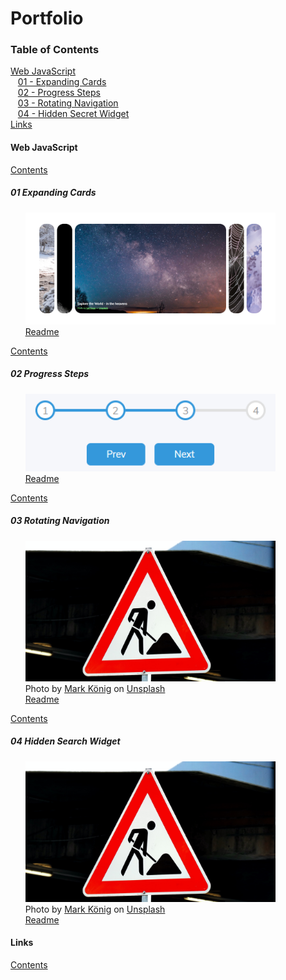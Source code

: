 # Portfolio

<a name="contents"/>

### Table of Contents  
[Web JavaScript](#webjs)  
&nbsp;&nbsp;&nbsp;[01 - Expanding Cards](#webjs01)  
&nbsp;&nbsp;&nbsp;[02 - Progress Steps](#webjs02)  
&nbsp;&nbsp;&nbsp;[03 - Rotating Navigation](#webjs03)  
&nbsp;&nbsp;&nbsp;[04 - Hidden Secret Widget](#webjs04)  
[Links](#links)  

<a name="webjs"/> 

#### Web JavaScript

<!-- ====================================================================== -->
[Contents](#contents)
<a name="webjs01"/>

##### 01 Expanding Cards

&nbsp;&nbsp;&nbsp;&nbsp;&nbsp;&nbsp;<img src="./Web/JS/01_ExpandingCards/project/screencapture-galaxy.png" width="400">\
&nbsp;&nbsp;&nbsp;&nbsp;&nbsp;&nbsp;[Readme](./Web/JS/01_ExpandingCards/README.md)
<!-- ![Image1](./Web/JS/01_ExpandingCards/project/screencapture-galaxy.png) 
     <img src="./Web/JS/01_ExpandingCards/project/screencapture-galaxy.png" width="100" height="100"> -->

<!-- ====================================================================== -->

[Contents](#contents)
<a name="webjs02"/>

##### 02 Progress Steps

&nbsp;&nbsp;&nbsp;&nbsp;&nbsp;&nbsp;<img src="./Web/JS/02_ProgressSteps/project/3.png" width="400">\
&nbsp;&nbsp;&nbsp;&nbsp;&nbsp;&nbsp;[Readme](./Web/JS/02_ProgressSteps/README.md)

<!-- ====================================================================== -->

[Contents](#contents)
<a name="webjs03"/>

##### 03 Rotating Navigation

&nbsp;&nbsp;&nbsp;&nbsp;&nbsp;&nbsp;<img src="./Web/JS/03_RotatingNavigation/project/mark-konig-Uu5fnOkFAdA-unsplash.jpg" width="400">\
&nbsp;&nbsp;&nbsp;&nbsp;&nbsp;&nbsp;<span>Photo by <a href="https://unsplash.com/@markkoenig?utm_source=unsplash&amp;utm_medium=referral&amp;utm_content=creditCopyText">Mark König</a> on <a href="https://unsplash.com/@markkoenig?utm_source=unsplash&amp;utm_medium=referral&amp;utm_content=creditCopyText">Unsplash</a></span>\
&nbsp;&nbsp;&nbsp;&nbsp;&nbsp;&nbsp;[Readme](./Web/JS/03_RotatingNavigation/README.md)

<!-- ====================================================================== -->

[Contents](#contents)
<a name="webjs04"/>

##### 04 Hidden Search Widget

&nbsp;&nbsp;&nbsp;&nbsp;&nbsp;&nbsp;<img src="./Web/JS/04_HiddenSearchWidget/project/mark-konig-Uu5fnOkFAdA-unsplash.jpg" width="400">\
&nbsp;&nbsp;&nbsp;&nbsp;&nbsp;&nbsp;<span>Photo by <a href="https://unsplash.com/@markkoenig?utm_source=unsplash&amp;utm_medium=referral&amp;utm_content=creditCopyText">Mark König</a> on <a href="https://unsplash.com/@markkoenig?utm_source=unsplash&amp;utm_medium=referral&amp;utm_content=creditCopyText">Unsplash</a></span>\
&nbsp;&nbsp;&nbsp;&nbsp;&nbsp;&nbsp;[Readme](./Web/JS/04_HiddenSearchWidget/README.md)

<!-- ====================================================================== -->

<a name="links"/>

#### Links

[Contents](#contents)
